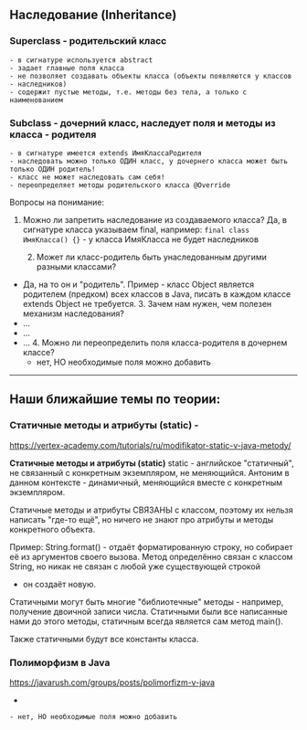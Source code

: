 ## Наследование (Inheritance)
### Superclass - родительский класс
    - в сигнатуре используется abstract
    - задает главные поля класса 
    - не позволяет создавать объекты класса (объекты появляются у классов - наследников)
    - содержит пустые методы, т.е. методы без тела, а только с наименованием 

### Subclass - дочерний класс, наследует поля и методы из класса - родителя
    - в сигнатуре имеется extends ИмяКлассаРодителя
    - наследовать можно только ОДИН класс, у дочернего класса может быть только ОДИН родитель!
    - класс не может наследовать сам себя!
    - переопределяет методы родительского класса @Override

Вопросы на понимание:
1. Можно ли запретить наследование из создаваемого класса?
   Да, в сигнатуре класса указываем final, например:
   `final class ИмяКласса() {}` - у класса ИмяКласса не будет наследников

    2. Может ли класс-родитель быть унаследованным другими разными классами?
- Да, на то он и "родитель". Пример - класс Object является родителем (предком) всех классов в Java,
  писать в каждом классе extends Object не требуется.
    3. Зачем нам нужен, чем полезен механизм наследования?
- ...
- ...
- ...
    4. Можно ли переопределить поля класса-родителя в дочернем классе?
    - нет, НО необходимые поля можно добавить
________________________________________________________

## Наши ближайшие темы по теории:
### Статичные методы и атрибуты (static) -
https://vertex-academy.com/tutorials/ru/modifikator-static-v-java-metody/

**Статичные методы и атрибуты (static)**
static - английское "статичный", не связанный с конкретным экземпляром, не меняющийся. Антоним в данном контексте -
динамичный, меняющийся вместе с конкретным экземпляром.

Статичные методы и атрибуты СВЯЗАНЫ с классом, поэтому их нельзя написать "где-то ещё",
но ничего не знают про атрибуты и методы конкретного объекта.

Пример: String.format() - отдаёт форматированную строку, но собирает её из аргументов своего вызова.
Метод определённо связан с классом String, но никак не связан с любой уже существующей строкой
- он создаёт новую.

Статичными могут быть многие "библиотечные" методы - например, получение двоичной записи числа.
Статичными были все написанные нами до этого методы, статичным всегда является сам метод main().

Также статичными будут все константы класса.

### Полиморфизм в Java
https://javarush.com/groups/posts/polimorfizm-v-java





- 


    - нет, НО необходимые поля можно добавить